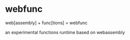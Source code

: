 # webfunc

web[assembly] + func[tions] = webfunc

an experimental functions runtime based on webassembly
